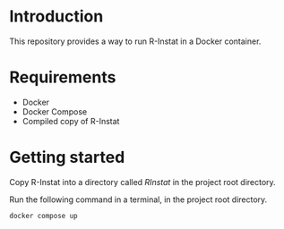 # Introduction

This repository provides a way to run R-Instat in a Docker container.

# Requirements

- Docker
- Docker Compose
- Compiled copy of R-Instat

# Getting started

Copy R-Instat into a directory called _RInstat_ in the project root directory.

Run the following command in a terminal, in the project root directory.
```
docker compose up
```
